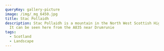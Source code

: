 ```yaml
---
queryKey: gallery-picture
image: /img/_mg_6450.jpg
title: Stac Pollaidh
description: Stac Pollaidh is a mountain in the North West Scottish Highlands.
  It can be seen here from the A835 near Drumrunie
tags:
  - Scotland
  - Landscape
---
```


